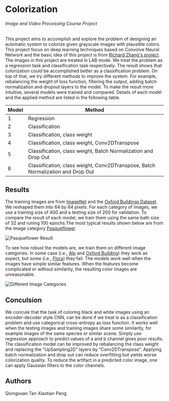 # Colorization
###### Image and Video Processing Course Project

This project aims to accomplish and explore the problem of designing an automatic system to colorize given grayscale images with plausible colors. This project focus on deep learning techniques based on Convolve Neural Network and the basic idea of this project is from [Richard Zhang's project](http://richzhang.github.io/colorization/). The images in this project are treated in LAB mode. We treat the problem as a regression task and classification task respectively. The result shows that colorization could be accomplished better as a classification problem. On top of that, we try different methods to improve the system. For example, rebalancing the weight of loss function, filtering the output, adding batch normalization and dropout layers to the model. To make the result more intuitive, several models were trained and compared. Details of each model and the applied method are listed in the following table.

|Model|Method|
|--|--|
|1|Regression|
|2|Classification|
|3|Classification, class weight|
|4|Classification, class weight, Conv2DTranspose|
|5|Classification, class weight, Batch Normalization and Drop Out|
|6|Classification, class weight, Conv2DTranspose, Batch Normalization and Drop Out|

## Results
The training images are from [ImageNet](http://image-net.org/) and the [Oxford Buildings Dataset](http://www.robots.ox.ac.uk/~vgg/data/oxbuildings/). We reshaped them into 64 by 64 pixels. For each category of images, we use a training size of 400 and a testing size of 200 for validation. To compare the result of each model, we train them using the same bath size of 32 and runing 100 epochs.The most typical results shown below are from the image category [Pasqueflower](https://github.com/tqiongxuan/Colorization/tree/master/pasqueflower). 

![Pasqueflower Result](https://github.com/tqiongxuan/Colorization/blob/master/Pasqueflower.png)


To see how robust the models are, we train them on different image categories. In some case (i.e., [Alp](https://github.com/tqiongxuan/Colorization/tree/master/alp) and [Oxford Building](https://github.com/tqiongxuan/Colorization/tree/master/oxford)) they work as expect, but some (i.e., [Flora](https://github.com/tqiongxuan/Colorization/tree/master/flower)) they fail. The models work well when the images have simple similar features. When the features become complicated or without similarity, the resulting color images are unreasonable.

![Different Image Categories](https://github.com/tqiongxuan/Colorization/blob/master/alp_oxfoed_flower.png)

## Conculsion
We concule that the task of coloring black and white images using an encoder-decoder style CNN, can be done if we treat is as a classification problem and use categorical cross-entropy as loss function. It works well when the testing images and training images share some similarity, for example images of the same species or similar scene. Simply use regression approach to predict values of a and b channel gives poor results. The classification model can be improved by rebalancing the class weight and replacing the “UpSampling2D” layers by “Conv2DTranspose”. Applying batch normalization and drop out can reduce overfitting but yields worse colorization quality. To reduce the artifact in a predicted color image, one can apply Gaussian filters to the color channels.

## Authors
Qiongxuan Tan
Xiaotian Pang
